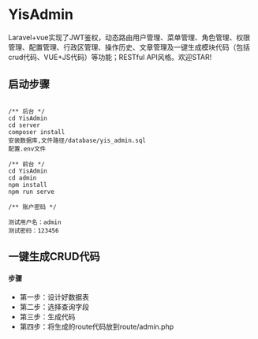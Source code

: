 # YisAdmin
Laravel+vue实现了JWT鉴权，动态路由用户管理、菜单管理、角色管理、权限管理、配置管理、行政区管理、操作历史、文章管理及一键生成模块代码（包括crud代码、VUE+JS代码）等功能；RESTful API风格。欢迎STAR!

## 启动步骤
```

/** 后台 */
cd YisAdmin
cd server
composer install
安装数据库,文件路径/database/yis_admin.sql
配置.env文件

/** 前台 */
cd YisAdmin
cd admin
npm install
npm run serve

/** 账户密码 */

测试用户名：admin
测试密码：123456

```

## 一键生成CRUD代码

#### 步骤
 - 第一步：设计好数据表
 - 第二步：选择查询字段
 - 第三步：生成代码
 - 第四步：将生成的route代码放到route/admin.php
